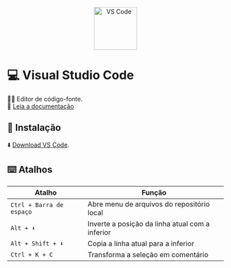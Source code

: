 <div align="center">
  <img alt="VS Code" height="100" src="https://cdn.icon-icons.com/icons2/2389/PNG/512/visual_studio_code_logo_icon_144754.png">
</div>

# 💻 Visual Studio Code
👩‍💻 Editor de código-fonte.
<br>
📑 [Leia a documentação](https://code.visualstudio.com/docs)

## 🔗 Instalação
⬇️ [Download VS Code](https://code.visualstudio.com/download).


## ⌨️ Atalhos 

Atalho                                   | Função
---------------------------------------- | ---------------------------------------
`Ctrl + Barra de espaço`                 | Abre menu de arquivos do repositório local
`Alt + ⬇️`                               | Inverte a posição da linha atual com a inferior
`Alt + Shift + ⬇️`                       | Copia a linha atual para a inferior
`Ctrl + K + C`                           | Transforma a seleção em comentário



